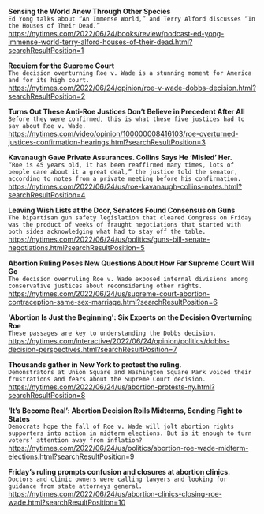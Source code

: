**Sensing the World Anew Through Other Species**\
`Ed Yong talks about “An Immense World,” and Terry Alford discusses “In the Houses of Their Dead.”`\
https://nytimes.com/2022/06/24/books/review/podcast-ed-yong-immense-world-terry-alford-houses-of-their-dead.html?searchResultPosition=1

**Requiem for the Supreme Court**\
`The decision overturning Roe v. Wade is a stunning moment for America and for its high court.`\
https://nytimes.com/2022/06/24/opinion/roe-v-wade-dobbs-decision.html?searchResultPosition=2

**Turns Out These Anti-Roe Justices Don’t Believe in Precedent After All**\
`Before they were confirmed, this is what these five justices had to say about Roe v. Wade.`\
https://nytimes.com/video/opinion/100000008416103/roe-overturned-justices-confirmation-hearings.html?searchResultPosition=3

**Kavanaugh Gave Private Assurances. Collins Says He ‘Misled’ Her.**\
`“Roe is 45 years old, it has been reaffirmed many times, lots of people care about it a great deal,” the justice told the senator, according to notes from a private meeting before his confirmation.`\
https://nytimes.com/2022/06/24/us/roe-kavanaugh-collins-notes.html?searchResultPosition=4

**Leaving Wish Lists at the Door, Senators Found Consensus on Guns**\
`The bipartisan gun safety legislation that cleared Congress on Friday was the product of weeks of fraught negotiations that started with both sides acknowledging what had to stay off the table.`\
https://nytimes.com/2022/06/24/us/politics/guns-bill-senate-negotiations.html?searchResultPosition=5

**Abortion Ruling Poses New Questions About How Far Supreme Court Will Go**\
`The decision overruling Roe v. Wade exposed internal divisions among conservative justices about reconsidering other rights.`\
https://nytimes.com/2022/06/24/us/supreme-court-abortion-contraception-same-sex-marriage.html?searchResultPosition=6

**'Abortion Is Just the Beginning': Six Experts on the Decision Overturning Roe**\
`These passages are key to understanding the Dobbs decision.`\
https://nytimes.com/interactive/2022/06/24/opinion/politics/dobbs-decision-perspectives.html?searchResultPosition=7

**Thousands gather in New York to protest the ruling.**\
`Demonstrators at Union Square and Washington Square Park voiced their frustrations and fears about the Supreme Court decision.`\
https://nytimes.com/2022/06/24/us/abortion-protests-ny.html?searchResultPosition=8

**‘It’s Become Real’: Abortion Decision Roils Midterms, Sending Fight to States**\
`Democrats hope the fall of Roe v. Wade will jolt abortion rights supporters into action in midterm elections. But is it enough to turn voters’ attention away from inflation?`\
https://nytimes.com/2022/06/24/us/politics/abortion-roe-wade-midterm-elections.html?searchResultPosition=9

**Friday’s ruling prompts confusion and closures at abortion clinics.**\
`Doctors and clinic owners were calling lawyers and looking for guidance from state attorneys general.`\
https://nytimes.com/2022/06/24/us/abortion-clinics-closing-roe-wade.html?searchResultPosition=10

